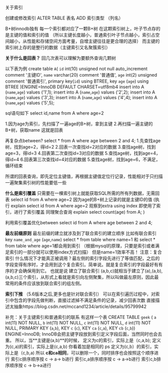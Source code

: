关于索引

创建或修改索引
ALTER TABLE 表名 ADD 索引类型 （列名）

B+树innodb独有
每一个索引都对应了一颗B+树
在这颗索引树上，叶子节点存的是主键的值和索引的值
（所以主键长度越小，普通索引叶子节点越小，索引占空间越小，从性能和存储空间方面考量，自增主键往往是更合理的选择）
而主键的索引树上存的是整行的数据（主键索引又名聚簇索引）

**关于什么是回表？**
回几次表可以理解为要额外查询几颗树

以下表为例
create table `A`(
    `id` int(10)  unsigned not null auto_increment comment '主键ID',
    `name` varchar(20)   comment '普通值',
    `age` int(2) unsigned comment '普通索引',
    primary key(`id`) using BTREE,
    key `age` (`age`) using BTREE
)ENGINE=InnoDB DEFAULT CHARSET=utf8mb4
insert into A (`name`,`age`) values ('1',1);
insert into A (`name`,`age`) values ('2',2);
insert into A (`name`,`age`) values ('3',3);
insert into A (`name`,`age`) values ('4',4);
insert into A (`name`,`age`) values ('5',5);



sql语句如下
select id,name from A where age=2

1.因为age为索引，先扫描了一遍age的B+树，拿到主键
2.再扫描一遍主键的B+树，获取name
这就是回表

再复杂点between?
select * from A where age between 2 and 4;
1.先查找age树，找到age=2，得id=2
2.回表一次查找id=2对应的数据
3.查找age树，找到age=3，得id=3
4.回表第二次查找id=3对应的数据
5.查找age树，找到age=4，得id=4
6.回表第三次查找id=4对应的数据
5.查找age树，找到age=6，不满足，循环结束

所谓的回表查询，即先定位主键值，再根据主键值定位行记录，性能相对于只扫描一遍聚集索引树的性能要低一些

**什么是索引覆盖**
只需要在一棵索引树上就能获取SQL所需的所有列数据，无需回表
select id from A where age=2
因为age的B+树上记录的就是主键ID的值
(执行 explain select id from A where age=2 观察到extra using index
即使用了索引，进行了索引覆盖
同理聚合查询 explain select count(age) from A;
)

利用索引覆盖优化between
select id from A where age between 2 and 4;

**最左前缀原则**
最左前缀的建立就涉及到了联合索引的建立顺序
比如有联合索引 key `name_and_age` (`age`,`name`)
select * from table where name=1 和  select * from table where age=1都会用到索引
（根据mysql的原理，只要是索引或者满足索引的一部分就可以使用index方式扫描）
但是name=1效率不高！
注意：复合索引 什么情况下才能真正被调用？最左侧的索引字段先进行了等值匹配，之后的字段变得有序时，才会用到这个复合索引。简单说。就是复合索引的字段最好有有序的才会确保用到它。
也就是说 建立了联合索引 (a,b,c)就相当于建立了(a),(a,b),(a,b,c)三个索引，从形式上看就是索引向左侧聚集，所以叫做最左原则，因此最常用的条件应该放到联合索引的组左侧。

**索引下推**
（5.6版本之后,更多也是针对联合索引）
可以在索引遍历过程中，对索引中包含的字段先做判断，直接过滤掉不满足条件的记录，减少回表次数
直接描述太抽象https://blog.csdn.net/mccand1234/article/details/95799942

补充：关于主键索引和普通索引的联系
有这样一个表
CREATE TABLE `geek` (
     `a` int(11) NOT NULL,
      `b` int(11) NOT NULL, 
      `c` int(11) NOT NULL, 
      `d` int(11) NOT NULL, 
      PRIMARY KEY (`a`,`b`), 
      KEY `c` (`c`), 
      KEY `ca` (`c`,`a`), 
      KEY `cb` (`c`,`b`)) ENGINE=InnoDB;
InnoDB会把主键字段放到索引定义字段后面，当然同时也会去重。
所以，当**主键是(a,b)**的时候，
定义为c的索引，实际上是（c,a,b); 
定义为(c,a)的索引，实际上是(c,a,b)
你看着加是相同的
ps 定义为(c,b）的索引，实际上是（c,b,a)
所以 **c和ca相同**，可以删除一个，同时排序也会按照这个顺序进行
索引c排序顺序按 c -> a->   b进行
索引c,a排序顺序按 c -> a->b进行
索引c,b排序顺序按 c -> b->a进行




